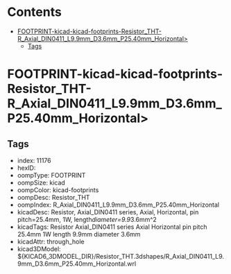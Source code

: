 



Contents
========

* [FOOTPRINT-kicad-kicad-footprints-Resistor_THT-R_Axial_DIN0411_L9.9mm_D3.6mm_P25.40mm_Horizontal>](#footprint-kicad-kicad-footprints-resistor_tht-r_axial_din0411_l99mm_d36mm_p2540mm_horizontal)
	* [Tags](#tags)

# FOOTPRINT-kicad-kicad-footprints-Resistor_THT-R_Axial_DIN0411_L9.9mm_D3.6mm_P25.40mm_Horizontal>

## Tags

- index: 11176
- hexID: 
- oompType: FOOTPRINT
- oompSize: kicad
- oompColor: kicad-footprints
- oompDesc: Resistor_THT
- oompIndex: R_Axial_DIN0411_L9.9mm_D3.6mm_P25.40mm_Horizontal
- kicadDesc: Resistor, Axial_DIN0411 series, Axial, Horizontal, pin pitch=25.4mm, 1W, length*diameter=9.9*3.6mm^2
- kicadTags: Resistor Axial_DIN0411 series Axial Horizontal pin pitch 25.4mm 1W length 9.9mm diameter 3.6mm
- kicadAttr: through_hole
- kicad3DModel: ${KICAD6_3DMODEL_DIR}/Resistor_THT.3dshapes/R_Axial_DIN0411_L9.9mm_D3.6mm_P25.40mm_Horizontal.wrl
